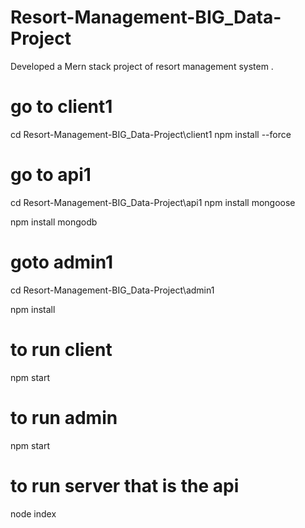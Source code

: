 # Resort-Management-BIG_Data-Project
Developed a Mern stack project of resort management system .


# go to client1  

cd Resort-Management-BIG_Data-Project\client1
npm install --force


# go to api1 
cd Resort-Management-BIG_Data-Project\api1
npm install mongoose

npm install mongodb

# goto admin1 

cd Resort-Management-BIG_Data-Project\admin1 

npm install  

# to run client 
npm start 

# to run admin
 npm start 

# to run server that is the api  

 node index



 

 
